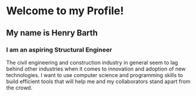 # Welcome to my Profile!
## My name is Henry Barth

### I am an aspiring Structural Engineer
The civil engineering and construction industry in general seem to lag behind other industries when it comes to innovation and adoption of new technologies.
I want to use computer science and programming skills to build efficient tools that will help me and my collaborators stand apart from the crowd.


<!--
**HDavidBarth/HDavidBarth** is a ✨ _special_ ✨ repository because its `README.md` (this file) appears on your GitHub profile.

Here are some ideas to get you started:

- 🔭 I’m currently working on ...
- 🌱 I’m currently learning ...
- 👯 I’m looking to collaborate on ...
- 🤔 I’m looking for help with ...
- 💬 Ask me about ...
- 📫 How to reach me: ...
- 😄 Pronouns: ...
- ⚡ Fun fact: ...
-->
